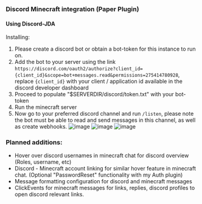 ### Discord Minecraft integration (Paper Plugin)
#### Using Discord-JDA
Installing:
1. Please create a discord bot or obtain a bot-token for this instance to run on.
2. Add the bot to your server using the link ``https://discord.com/oauth2/authorize?client_id={client_id}&scope=bot+messages.read&permissions=275414780928``, replace `{client_id}` with your client / application id available in the discord developer dashboard
3. Proceed to populate "$SERVERDIR/discord/token.txt" with your bot-token
4. Run the minecraft server
5. Now go to your preferred discord channel and run `/listen`, please note the bot must be able to read and send messages in this channel, as well as create webhooks.
   ![image](https://github.com/croyla/DiscordMC/assets/22202283/110a4219-5f5d-4079-8f7d-2d5360870afa)
   ![image](https://github.com/croyla/DiscordMC/assets/22202283/d43bc49b-d049-4473-ac06-8c5e976c319e)
   ![image](https://github.com/croyla/DiscordMC/assets/22202283/6882c5e0-9906-4ca7-b3fe-41410c859399)

### Planned additions:
- Hover over discord usernames in minecraft chat for discord overview (Roles, username, etc)
- Discord - Minecraft account linking for similar hover feature in minecraft chat. (Optional "PasswordReset" functionality with my Auth plugin)
- Message formatting configuration for discord and minecraft messages
- ClickEvents for minecraft messages for links, replies, discord profiles to open discord relevant links.